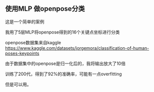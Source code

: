 ## 使用MLP 做openpose分类

这是一个简单的案例

我用了5层MLP将openpose得到的16个关键点坐标进行分类

openpose数据集来自kaggle
https://www.kaggle.com/datasets/jorgemora/classification-of-human-poses-keypoints

由于数据集中的openpose是归一化后的，我将输出放大了10倍

训练了200代，得到了92%的准确率，可能有一点overfitting

但是可以用。